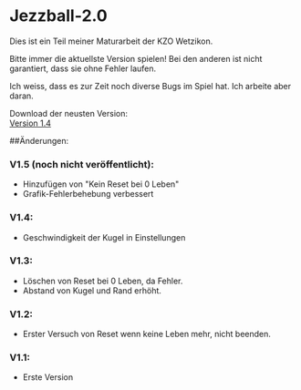 # Jezzball-2.0

Dies ist ein Teil meiner Maturarbeit der KZO Wetzikon.

Bitte immer die aktuellste Version spielen!
Bei den anderen ist nicht garantiert, dass sie ohne Fehler laufen.

Ich weiss, dass es zur Zeit noch diverse Bugs im Spiel hat. Ich arbeite aber daran.  
  
  
Download der neusten Version:  
[Version 1.4](Jezzball_V1.4.jar?raw=true)  



##Änderungen:
### V1.5 (noch nicht veröffentlicht):
- Hinzufügen von "Kein Reset bei 0 Leben"
- Grafik-Fehlerbehebung verbessert

### V1.4:
- Geschwindigkeit der Kugel in Einstellungen

### V1.3:
- Löschen von Reset bei 0 Leben, da Fehler.
- Abstand von Kugel und Rand erhöht.

### V1.2:
- Erster Versuch von Reset wenn keine Leben mehr, nicht beenden.
	
### V1.1:
- Erste Version
